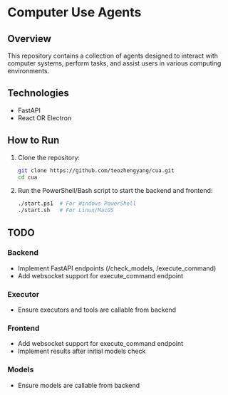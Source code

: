 # Computer Use Agents

## Overview

This repository contains a collection of agents designed to interact with computer systems, perform tasks, and assist users in various computing environments.

## Technologies
- FastAPI
- React OR Electron

## How to Run
1. Clone the repository:
   ```bash
   git clone https://github.com/teozhengyang/cua.git
   cd cua
   ```

2. Run the PowerShell/Bash script to start the backend and frontend:
   ```bash
   ./start.ps1  # For Windows PowerShell
   ./start.sh   # For Linux/MacOS
   ```

## TODO

### Backend

- Implement FastAPI endpoints (/check_models, /execute_command)
- Add websocket support for execute_command endpoint

### Executor
- Ensure executors and tools are callable from backend

### Frontend
- Add websocket support for execute_command endpoint
- Implement results after initial models check

### Models
- Ensure models are callable from backend